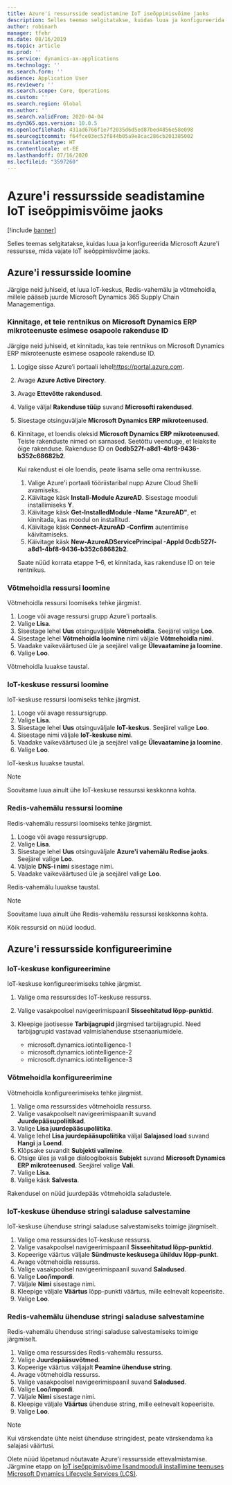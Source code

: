 ```yaml
---
title: Azure'i ressursside seadistamine IoT iseõppimisvõime jaoks
description: Selles teemas selgitatakse, kuidas luua ja konfigureerida Microsoft Azure'i ressursse, mida vajate IoT iseõppimisvõime jaoks.
author: robinarh
manager: tfehr
ms.date: 08/16/2019
ms.topic: article
ms.prod: ''
ms.service: dynamics-ax-applications
ms.technology: ''
ms.search.form: ''
audience: Application User
ms.reviewer: ''
ms.search.scope: Core, Operations
ms.custom: ''
ms.search.region: Global
ms.author: ''
ms.search.validFrom: 2020-04-04
ms.dyn365.ops.version: 10.0.5
ms.openlocfilehash: 431ad6766f1e7f2035d6d5ed87bed4856e58e098
ms.sourcegitcommit: f64fce03ec52f844b05a9e8cac286cb201385002
ms.translationtype: HT
ms.contentlocale: et-EE
ms.lasthandoff: 07/16/2020
ms.locfileid: "3597260"
---
```

# <a name="set-up-azure-resources-for-iot-intelligence"></a>Azure'i ressursside seadistamine IoT iseõppimisvõime jaoks

[!include [banner](../../includes/banner.md)]

Selles teemas selgitatakse, kuidas luua ja konfigureerida Microsoft Azure'i ressursse, mida vajate IoT iseõppimisvõime jaoks.

## <a name="create-azure-resources"></a>Azure'i ressursside loomine

Järgige neid juhiseid, et luua IoT-keskus, Redis-vahemälu ja võtmehoidla, millele pääseb juurde Microsoft Dynamics 365 Supply Chain Managementiga.

### <a name="verify-that-the-microsoft-dynamics-erp-microservices-first-party-app-id-is-in-your-tenant"></a>Kinnitage, et teie rentnikus on Microsoft Dynamics ERP mikroteenuste esimese osapoole rakenduse ID

Järgige neid juhiseid, et kinnitada, kas teie rentnikus on Microsoft Dynamics ERP mikroteenuste esimese osapoole rakenduse ID.

1. Logige sisse Azure’i portaali lehel<https://portal.azure.com>.
2. Avage **Azure Active Directory**.
3. Avage **Ettevõtte rakendused**.
4. Valige väljal **Rakenduse tüüp** suvand **Microsofti rakendused**.
5. Sisestage otsinguväljale **Microsoft Dynamics ERP mikroteenused**.
6. Kinnitage, et loendis oleksid **Microsoft Dynamics ERP mikroteenused**. Teiste rakenduste nimed on sarnased. Seetõttu veenduge, et leiaksite õige rakenduse. Rakenduse ID on **0cdb527f-a8d1-4bf8-9436-b352c68682b2**.

    Kui rakendust ei ole loendis, peate lisama selle oma rentnikusse.

    1. Valige Azure'i portaali tööriistaribal nupp Azure Cloud Shelli avamiseks.
    2. Käivitage käsk **Install-Module AzureAD**. Sisestage mooduli installimiseks **Y**.
    3. Käivitage käsk **Get-InstalledModule -Name "AzureAD"**, et kinnitada, kas moodul on installitud.
    4. Käivitage käsk **Connect-AzureAD -Confirm** autentimise käivitamiseks.
    5. Käivitage käsk **New-AzureADServicePrincipal -AppId 0cdb527f-a8d1-4bf8-9436-b352c68682b2**.

    Saate nüüd korrata etappe 1–6, et kinnitada, kas rakenduse ID on teie rentnikus.

### <a name="create-a-key-vault-resource"></a>Võtmehoidla ressursi loomine

Võtmehoidla ressursi loomiseks tehke järgmist.

1. Looge või avage ressursi grupp Azure'i portaalis.
2. Valige **Lisa**.
3. Sisestage lehel **Uus** otsinguväljale **Võtmehoidla**. Seejärel valige **Loo**.
4. Sisestage lehel **Võtmehoidla loomine** nimi väljale **Võtmehoidla nimi**.
5. Vaadake vaikeväärtused üle ja seejärel valige **Ülevaatamine ja loomine**.
6. Valige **Loo**.

Võtmehoidla luuakse taustal.

### <a name="create-an-iot-hub-resource"></a>IoT-keskuse ressursi loomine

IoT-keskuse ressursi loomiseks tehke järgmist.

1. Looge või avage ressursigrupp.
2. Valige **Lisa**.
3. Sisestage lehel **Uus** otsinguväljale **IoT-keskus**. Seejärel valige **Loo**.
4. Sisestage nimi väljale **IoT-keskuse nimi**.
5. Vaadake vaikeväärtused üle ja seejärel valige **Ülevaatamine ja loomine**.
6. Valige **Loo**.

IoT-keskus luuakse taustal.

> [!NOTE]
> Soovitame luua ainult ühe IoT-keskuse ressurssi keskkonna kohta.

### <a name="create-a-redis-cache-resource"></a>Redis-vahemälu ressursi loomine

Redis-vahemälu ressursi loomiseks tehke järgmist.

1. Looge või avage ressursigrupp.
2. Valige **Lisa**.
3. Sisestage lehel **Uus** otsinguväljale **Azure'i vahemälu Redise jaoks**. Seejärel valige **Loo**.
4. Väljale **DNS-i nimi** sisestage nimi.
5. Vaadake vaikeväärtused üle ja seejärel valige **Loo**.

Redis-vahemälu luuakse taustal.

> [!NOTE]
> Soovitame luua ainult ühe Redis-vahemälu ressurssi keskkonna kohta.

Kõik ressursid on nüüd loodud.

## <a name="configure-the-azure-resources"></a>Azure'i ressursside konfigureerimine

### <a name="configure-the-iot-hub"></a>IoT-keskuse konfigureerimine

IoT-keskuse konfigureerimiseks tehke järgmist.

1. Valige oma ressurssides IoT-keskuse ressurss.
2. Valige vasakpoolsel navigeerimispaanil **Sisseehitatud lõpp-punktid**.
3. Kleepige jaotisesse **Tarbijagrupid** järgmised tarbijagrupid. Need tarbijagrupid vastavad valmislahenduse stsenaariumidele.

    + microsoft.dynamics.iotintelligence-1
    + microsoft.dynamics.iotintelligence-2
    + microsoft.dynamics.iotintelligence-3

### <a name="configure-the-key-vault"></a>Võtmehoidla konfigureerimine

Võtmehoidla konfigureerimiseks tehke järgmist.

1. Valige oma ressurssides võtmehoidla ressurss.
2. Valige vasakpoolselt navigeerimispaanilt suvand **Juurdepääsupoliitikad**.
3. Valige **Lisa juurdepääsupoliitika**.
4. Valige lehel **Lisa juurdepääsupoliitika** väljal **Salajased load** suvand **Hangi** ja **Loend**.
5. Klõpsake suvandit **Subjekti valimine**.
6. Otsige üles ja valige dialoogiboksis **Subjekt** suvand **Microsoft Dynamics ERP mikroteenused**. Seejärel valige **Vali**.
7. Valige **Lisa**.
8. Valige käsk **Salvesta**.

Rakendusel on nüüd juurdepääs võtmehoidla saladustele.

### <a name="save-the-iot-hub-connection-string-secret"></a>IoT-keskuse ühenduse stringi saladuse salvestamine

IoT-keskuse ühenduse stringi saladuse salvestamiseks toimige järgmiselt.

1. Valige oma ressurssides IoT-keskuse ressurss.
2. Valige vasakpoolsel navigeerimispaanil **Sisseehitatud lõpp-punktid**.
3. Kopeerige väärtus väljale **Sündmuste keskusega ühilduv lõpp-punkt**.
4. Avage võtmehoidla ressurss.
5. Valige vasakpoolsel navigeerimispaanil suvand **Saladused**.
6. Valige **Loo/impordi**.
7. Väljale **Nimi** sisestage nimi.
8. Kleepige väljale **Väärtus** lõpp-punkti väärtus, mille eelnevalt kopeerisite.
9. Valige **Loo**.

### <a name="save-the-redis-cache-connection-string-secret"></a>Redis-vahemälu ühenduse stringi saladuse salvestamine

Redis-vahemälu ühenduse stringi saladuse salvestamiseks toimige järgmiselt.

1. Valige oma ressurssides Redis-vahemälu ressurss.
2. Valige **Juurdepääsuvõtmed**.
3. Kopeerige väärtus väljajalt **Peamine ühenduse string**.
4. Avage võtmehoidla ressurss.
5. Valige vasakpoolsel navigeerimispaanil suvand **Saladused**.
6. Valige **Loo/impordi**.
7. Väljale **Nimi** sisestage nimi.
8. Kleepige väljale **Väärtus** ühenduse string, mille eelnevalt kopeerisite.
9. Valige **Loo**.

> [!NOTE]
> Kui värskendate ühte neist ühenduse stringidest, peate värskendama ka salajasi väärtusi.

Olete nüüd lõpetanud nõutavate Azure'i ressursside ettevalmistamise. Järgmine etapp on [IoT iseõppimisvõime lisandmooduli installimine teenuses Microsoft Dynamics Lifecycle Services (LCS)](iot-lcs-setup.md).
